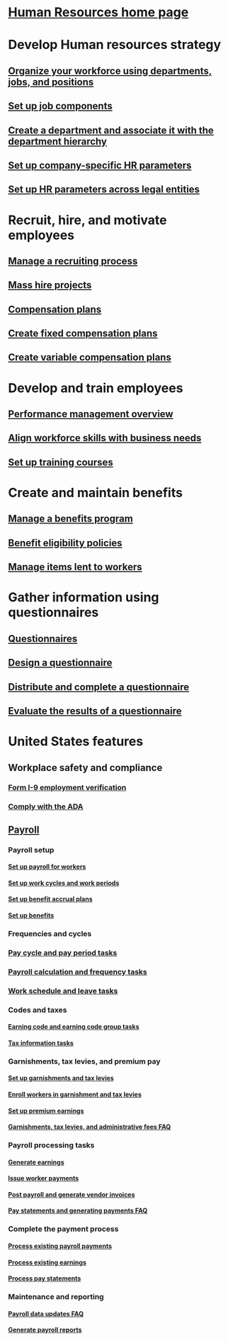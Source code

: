 # [Human Resources home page](human-resources-landing.md)
# Develop Human resources strategy
## [Organize your workforce using departments, jobs, and positions](departments-jobs-positions.md)
## [Set up job components](create-job.md)
## [Create a department and associate it with the department hierarchy](create-department-add-department-hierarchy.md)
## [Set up company-specific HR parameters](set-up-company-specific-hr-parameters.md)
## [Set up HR parameters across legal entities](set-up-hr-parameters-across-legal-entities.md)
# Recruit, hire, and motivate employees
## [Manage a recruiting process](manage-recruiting-process.md)
## [Mass hire projects](mass-hire-projects.md)
## [Compensation plans](compensation-plans.md)
## [Create fixed compensation plans](create-fixed-compensation-plans.md)
## [Create variable compensation plans](create-variable-compensation-plans.md)
# Develop and train employees
## [Performance management overview](performance-management-overview.md)
## [Align workforce skills with business needs](skills.md)
## [Set up training courses](courses.md)
# Create and maintain benefits
## [Manage a benefits program](manage-benefit-program.md)
## [Benefit eligibility policies](benefit-eligibility-policies.md)
## [Manage items lent to workers](loan-items.md)
# Gather information using questionnaires
## [Questionnaires](questionnaire/questionnaires.md)
## [Design a questionnaire](questionnaire/design-questionnaires.md)
## [Distribute and complete a questionnaire](questionnaire/distribute-questionnaires.md)
## [Evaluate the results of a questionnaire](questionnaire/evaluate-questionnaire-results.md)
# United States features
## Workplace safety and compliance
### [Form I-9 employment verification](localizations/north-america/form-i-9-verification.md)
### [Comply with the ADA](localizations/north-america/usa-comply-with-the-americans-with-disabilities-act.md)
## [Payroll](localizations/north-america/payroll.md)
### Payroll setup
#### [Set up payroll for workers](localizations/north-america/worker-position-payroll-tasks.md)
#### [Set up work cycles and work periods](localizations/north-america/work-cycle-work-period-tasks.md)
#### [Set up benefit accrual plans ](localizations/north-america/benefit-accrual-plan-tasks.md)
#### [Set up benefits](localizations/north-america/benefit-set-up-tasks.md)
### Frequencies and cycles
### [Pay cycle and pay period tasks](/localizations/north-america/pay-cycle-pay-period-tasks-sample.md)
### [Payroll calculation and frequency tasks](localizations/north-america/payroll-calculation-frequencies-tasks.md)
### [Work schedule and leave tasks](localizations/north-america/work-schedule-leave-tasks.md)
### Codes and taxes
#### [Earning code and earning code group tasks](localizations/north-america/earning-code-group-tasks.md)
#### [Tax information tasks](localizations/north-america/tax-information-tasks.md)
### Garnishments, tax levies, and premium pay
#### [Set up garnishments and tax levies](localizations/north-america/garnishment-tax-levy-set-up-tasks.md)
#### [Enroll workers in garnishment and tax levies](localizations/north-america/garnishment-tax-levy-enrollment-tasks.md)
#### [Set up premium earnings ](localizations/north-america/premium-earning-setup-tasks.md)
#### [Garnishments, tax levies, and administrative fees FAQ](localizations/north-america/garnishment-tax-levy-administrative-fees.md)
### Payroll processing tasks
#### [Generate earnings](localizations/north-america/generate-earnings.md)
#### [Issue worker payments](localizations/north-america/issue-worker-payments.md)
#### [Post payroll and generate vendor invoices](localizations/north-america/post-payroll-generate-vendor-invoices.md)
#### [Pay statements and generating payments FAQ](localizations/north-america/pay-statements-payment-generation-process.md)
### Complete the payment process
#### [Process existing payroll payments](localizations/north-america/existing-payroll-payments.md)
#### [Process existing earnings](localizations/north-america/existing-earnings.md)
#### [Process pay statements](localizations/north-america/pay-statements.md)
### Maintenance and reporting
#### [Payroll data updates FAQ](localizations/north-america/payroll-data-updates.md)
#### [Generate payroll reports](localizations/north-america/generate-payroll-reports.md)
